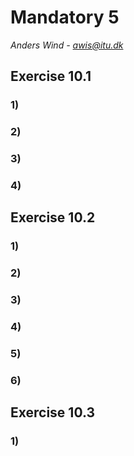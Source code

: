 # Mandatory 5
*Anders Wind - awis@itu.dk*

## Exercise 10.1
### 1)

### 2)

### 3)

### 4)


## Exercise 10.2
### 1)

### 2)

### 3)

### 4)

### 5)

### 6)


## Exercise 10.3
### 1)